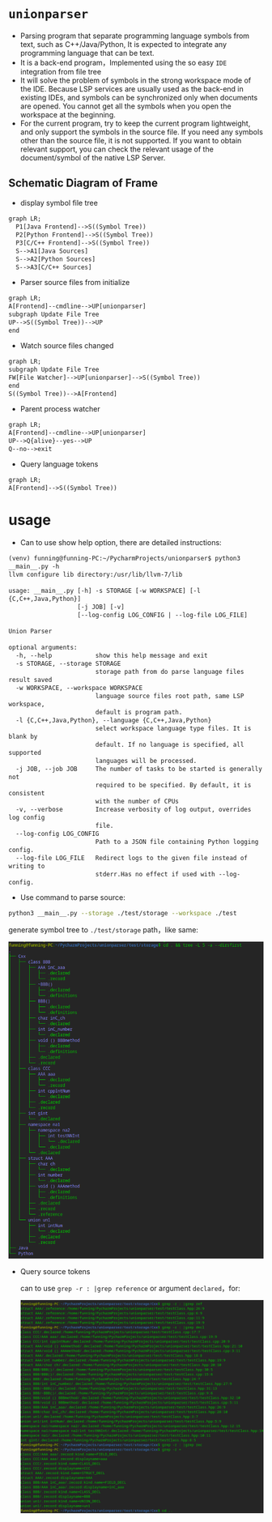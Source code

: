 # `unionparser`
- Parsing program that separate programming language symbols from text, such as C++/Java/Python,  It is expected to integrate any programming language that can be text.
- It is a back-end program，Implemented using the so easy `IDE` integration from file tree
- It will solve the problem of symbols in the strong workspace mode of the IDE. Because LSP services are usually used as the back-end in existing IDEs, and symbols can be synchronized only when documents are opened. You cannot get all the symbols when you open the workspace at the beginning.
- For the current program, try to keep the current program lightweight, and only support the symbols in the source file. If you need any symbols other than the source file, it is not supported. If you want to obtain relevant support, you can check the relevant usage of the document/symbol of the native LSP Server.


## Schematic Diagram of Frame
- display symbol file tree
```mermaid
graph LR;
  P1[Java Frontend]-->S((Symbol Tree))
  P2[Python Frontend]-->S((Symbol Tree))
  P3[C/C++ Frontend]-->S((Symbol Tree))
  S-->A1[Java Sources]
  S-->A2[Python Sources]
  S-->A3[C/C++ Sources]
```

- Parser source files from initialize

```mermaid
graph LR;
A[Frontend]--cmdline-->UP[unionparser]
subgraph Update File Tree
UP-->S((Symbol Tree))-->UP
end
```

- Watch source files changed

```mermaid
graph LR;
subgraph Update File Tree
FW[File Watcher]-->UP[unionparser]-->S((Symbol Tree))
end
S((Symbol Tree))-->A[Frontend]
```

- Parent process watcher

```mermaid
graph LR;
A[Frontend]--cmdline-->UP[unionparser]
UP-->Q{alive}--yes-->UP
Q--no-->exit
```

- Query language tokens

```mermaid
graph LR;
A[Frontend]-->S((Symbol Tree))
```

# usage

- Can to use show help option, there are detailed instructions:

```
(venv) funning@funning-PC:~/PycharmProjects/unionparser$ python3 __main__.py -h
llvm configure lib directory:/usr/lib/llvm-7/lib

usage: __main__.py [-h] -s STORAGE [-w WORKSPACE] [-l {C,C++,Java,Python}]
                   [-j JOB] [-v]
                   [--log-config LOG_CONFIG | --log-file LOG_FILE]

Union Parser

optional arguments:
  -h, --help            show this help message and exit
  -s STORAGE, --storage STORAGE
                        storage path from do parse language files result saved
  -w WORKSPACE, --workspace WORKSPACE
                        language source files root path, same LSP workspace,
                        default is program path.
  -l {C,C++,Java,Python}, --language {C,C++,Java,Python}
                        select workspace language type files. It is blank by
                        default. If no language is specified, all supported
                        languages will be processed.
  -j JOB, --job JOB     The number of tasks to be started is generally not
                        required to be specified. By default, it is consistent
                        with the number of CPUs
  -v, --verbose         Increase verbosity of log output, overrides log config
                        file.
  --log-config LOG_CONFIG
                        Path to a JSON file containing Python logging config.
  --log-file LOG_FILE   Redirect logs to the given file instead of writing to
                        stderr.Has no effect if used with --log-config.
```

- Use command to parse source:

```bash
python3 __main__.py --storage ./test/storage --workspace ./test
```
  generate symbol tree to `./test/storage`  path，like same:

![run all language parser](doc/parsedSymbolTree.png)

- Query source tokens

  can to use `grep -r : |grep reference`  or argument `declared`，for:

  ![run all language parser](doc/optionTokenSaveQuery.png)
